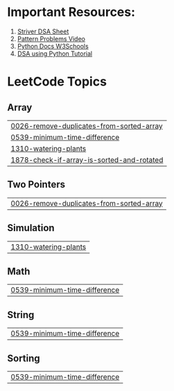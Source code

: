 # Important Resources:

1. [Striver DSA Sheet](https://takeuforward.org/strivers-a2z-dsa-course/strivers-a2z-dsa-course-sheet-2/)
2. [Pattern Problems Video](https://www.youtube.com/watch?v=tNm_NNSB3_w&t=1261s)
3. [Python Docs W3Schools](https://www.w3schools.com/python/)
4. [DSA using Python Tutorial](https://www.youtube.com/watch?v=f9Aje_cN_CY)

<!---LeetCode Topics Start-->
# LeetCode Topics
## Array
|  |
| ------- |
| [0026-remove-duplicates-from-sorted-array](https://github.com/bhavya-dang/DSA-Practice/tree/master/0026-remove-duplicates-from-sorted-array) |
| [0539-minimum-time-difference](https://github.com/bhavya-dang/DSA-Practice/tree/master/0539-minimum-time-difference) |
| [1310-watering-plants](https://github.com/bhavya-dang/DSA-Practice/tree/master/1310-watering-plants) |
| [1878-check-if-array-is-sorted-and-rotated](https://github.com/bhavya-dang/DSA-Practice/tree/master/1878-check-if-array-is-sorted-and-rotated) |
## Two Pointers
|  |
| ------- |
| [0026-remove-duplicates-from-sorted-array](https://github.com/bhavya-dang/DSA-Practice/tree/master/0026-remove-duplicates-from-sorted-array) |
## Simulation
|  |
| ------- |
| [1310-watering-plants](https://github.com/bhavya-dang/DSA-Practice/tree/master/1310-watering-plants) |
## Math
|  |
| ------- |
| [0539-minimum-time-difference](https://github.com/bhavya-dang/DSA-Practice/tree/master/0539-minimum-time-difference) |
## String
|  |
| ------- |
| [0539-minimum-time-difference](https://github.com/bhavya-dang/DSA-Practice/tree/master/0539-minimum-time-difference) |
## Sorting
|  |
| ------- |
| [0539-minimum-time-difference](https://github.com/bhavya-dang/DSA-Practice/tree/master/0539-minimum-time-difference) |
<!---LeetCode Topics End-->